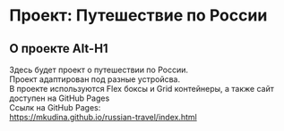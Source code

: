 # Проект: Путешествие по России

## О проекте Alt-H1

Здесь будет проект о путешествии по России.  
Проект адаптирован под разные устройсва.  
В проекте используются Flex боксы и Grid контейнеры, а также сайт доступен на GitHub Pages  
Ссылк на GitHub Pages:  
https://mkudina.github.io/russian-travel/index.html
